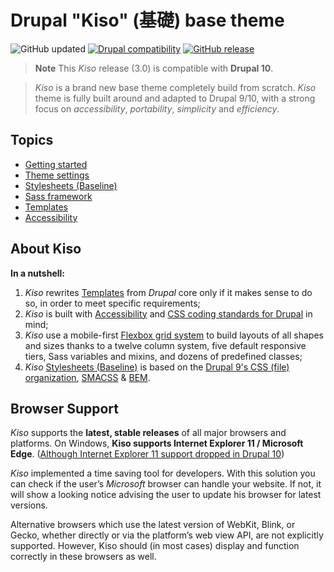 

Drupal "Kiso" (基礎) base theme
==========

![GitHub updated](https://img.shields.io/badge/Last%20updated-July%2026,%202023-405b77.svg)
[![Drupal compatibility](https://img.shields.io/badge/Drupal%20compatibility-9.x|10.x-405b77.svg)](kiso.info.yml)
[![GitHub release](https://img.shields.io/badge/Release-3.0.1-405b77.svg)](https://github.com/openfed/kiso/releases/tag/3.0.1)

> **Note**
> This *Kiso* release (3.0) is compatible with **Drupal 10**.

> *Kiso* is a brand new base theme completely build from scratch. *Kiso* theme is fully built around and adapted to Drupal 9/10, with a strong focus on *accessibility*, *portability*, *simplicity* and *efficiency*.

## Topics

* [Getting started](docs/getting-started.md)
* [Theme settings](docs/theme-settings.md)
* [Stylesheets (Baseline)](scss/README.md)
* [Sass framework](https://github.com/smillart/Framework-SASS-Source-Files)
* [Templates](templates/)
* [Accessibility](docs/accessibility.md)

## About Kiso

**In a nutshell:**

 1. *Kiso* rewrites [Templates](templates/) from *Drupal* core only if it makes sense to do so, in order to meet specific requirements;
 2. *Kiso* is built with [Accessibility](docs/accessibility.md) and [CSS coding standards for Drupal](https://www.drupal.org/docs/develop/standards/css/css-coding-standards) in mind;
 3. *Kiso* use a mobile-first [Flexbox grid system](scss/layout/README.md) to build layouts of all shapes and sizes thanks to a twelve column system, five default responsive tiers, Sass variables and mixins, and dozens of predefined classes;
 4. *Kiso* [Stylesheets (Baseline)](scss/README.md) is based on the [Drupal 9's CSS (file) organization](https://www.drupal.org/docs/develop/standards/css/css-file-organization-for-drupal-9), [SMACSS](https://smacss.com/ "Scalable and Modular Architecture for CSS") & [BEM](http://bem.info/ "Block, Element, Modifier").

## Browser Support

*Kiso* supports the **latest, stable releases** of all major browsers and platforms. On Windows, **Kiso supports Internet Explorer 11 / Microsoft Edge**. ([Although Internet Explorer 11 support dropped in Drupal 10](https://www.drupal.org/node/3199540))

*Kiso* implemented a time saving tool for developers. With this solution you can check if the user’s _Microsoft_ browser can handle your website. If not, it will show a looking notice advising the user to update his browser for latest versions.

Alternative browsers which use the latest version of WebKit, Blink, or Gecko, whether directly or via the platform’s web view API, are not explicitly supported. However, Kiso should (in most cases) display and function correctly in these browsers as well.
